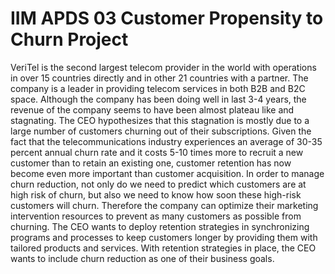 # IIM APDS 03 Customer Propensity to Churn Project
VeriTel is the second largest telecom provider in the world with operations in over 15 countries directly and in other 21 countries with a partner. The company is a leader in providing telecom services in both B2B and B2C space. Although the company has been doing well in last 3-4 years, the revenue of the company seems to have been almost plateau like and stagnating. The CEO hypothesizes that this stagnation is mostly due to a large number of customers churning out of their subscriptions. Given the fact that the telecommunications industry experiences an average of 30-35 percent annual churn rate and it costs 5-10 times more to recruit a new customer than to retain an existing one, customer retention has now become even more important than customer acquisition. In order to manage churn reduction, not only do we need to predict which customers are at high risk of churn, but also we need to know how soon these high-risk customers will churn. Therefore the company can optimize their marketing intervention resources to prevent as many customers as possible from churning. The CEO wants to deploy retention strategies in synchronizing programs and processes to keep customers longer by providing them with tailored products and services. With retention strategies in place, the CEO wants to include churn reduction as one of their business goals.
